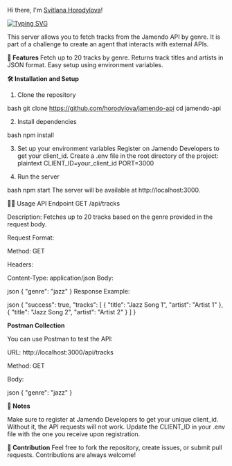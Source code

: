 
Hi there, I'm [Svitlana Horodylova](https://www.linkedin.com/in/svitlana-horodylova/)!


[![Typing SVG](https://readme-typing-svg.herokuapp.com?color=%2336BCF7&lines=This+is+Jamendo+Tracks+API+Server+🎵)](https://git.io/typing-svg)
 

This server allows you to fetch tracks from the Jamendo API by genre. It is part of a challenge to create an agent that interacts with external APIs.

**🚀 Features**
Fetch up to 20 tracks by genre.
Returns track titles and artists in JSON format.
Easy setup using environment variables.

**🛠️ Installation and Setup**

1. Clone the repository

bash
git clone https://github.com/horodylova/jamendo-api
cd  jamendo-api

2. Install dependencies

bash
npm install

3. Set up your environment variables
Register on Jamendo Developers to get your client_id.
Create a .env file in the root directory of the project:
plaintext
CLIENT_ID=your_client_id
PORT=3000

4. Run the server

bash
npm start
The server will be available at http://localhost:3000.

🧑‍💻 Usage
API Endpoint
GET /api/tracks

Description: Fetches up to 20 tracks based on the genre provided in the request body.

Request Format:

Method: GET

Headers:

Content-Type: application/json
Body:

json
{
  "genre": "jazz"
}
Response Example:

json
{
  "success": true,
  "tracks": [
    {
      "title": "Jazz Song 1",
      "artist": "Artist 1"
    },
    {
      "title": "Jazz Song 2",
      "artist": "Artist 2"
    }
  ]
}

**Postman Collection**

You can use Postman to test the API:

URL: http://localhost:3000/api/tracks

Method: GET

Body:

json
{
  "genre": "jazz"
}


**📝 Notes**


Make sure to register at Jamendo Developers to get your unique client_id. Without it, the API requests will not work.
Update the CLIENT_ID in your .env file with the one you receive upon registration.

**🤝 Contribution**
Feel free to fork the repository, create issues, or submit pull requests. Contributions are always welcome!
